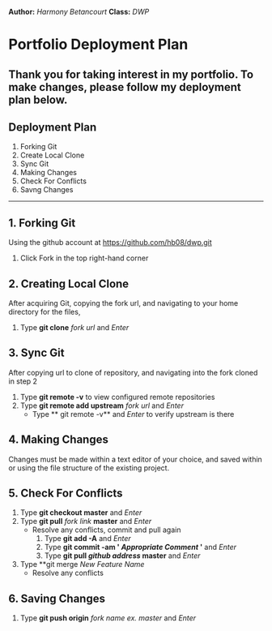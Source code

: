 **Author:** *Harmony Betancourt*
**Class:** *DWP*
# Portfolio Deployment Plan #
Thank you for taking interest in my portfolio. To make changes, please follow my deployment plan below.
---
## Deployment Plan

1. Forking Git 
2. Create Local Clone
3. Sync Git
4. Making Changes
5. Check For Conflicts
6. Savng Changes
---
## 1.  Forking Git ##
Using the github account at https://github.com/hb08/dwp.git
  1.  Click Fork in the top right-hand corner
  
## 2.  Creating Local Clone ##
After acquiring Git, copying the fork url, and navigating to your home directory for the files,
  1.  Type **git clone** *fork url* and *Enter*

## 3. Sync Git   ##
After copying url to clone of repository, and navigating into the fork cloned in step 2
  1.  Type **git remote -v** to view configured remote repositories 
  2.  Type **git remote add upstream** *fork url*  and *Enter*
  		- Type ** git remote -v** and *Enter* to verify upstream is there 

## 4.  Making Changes ##
Changes must be made within a text editor of your choice, and saved within or using the file structure of the existing project.

## 5.  Check For Conflicts ##
  1. Type **git checkout master** and *Enter* 
  2. Type **git pull** *fork link* **master** and *Enter*
  		- Resolve any conflicts, commit and pull again
  			1.  Type **git add -A** and *Enter*
  			2.  Type **git commit -am ' _Appropriate Comment_ '** and *Enter*
  			3.  Type **git pull _github address_ master** and *Enter*
  3. Type **git merge _New Feature Name_
  		- Resolve any conflicts
  
  		
## 6.  Saving Changes ##
  1. Type **git push origin** *fork name ex. master* and *Enter*


